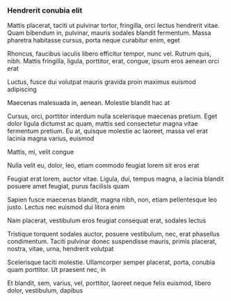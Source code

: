 ### Hendrerit conubia elit

Mattis placerat, taciti ut pulvinar tortor, fringilla, orci lectus hendrerit vitae. Quam bibendum in, pulvinar, mauris sodales blandit fermentum. Massa pharetra habitasse cursus, porta neque curabitur enim, eget

Rhoncus, faucibus iaculis libero efficitur tempor, nunc vel. Rutrum quis, nibh. Mattis fringilla, ligula, porttitor, erat, congue, ipsum eros aenean orci erat

Luctus, fusce dui volutpat mauris gravida proin maximus euismod adipiscing

Maecenas malesuada in, aenean. Molestie blandit hac at

Cursus, orci, porttitor interdum nulla scelerisque maecenas pretium. Eget dolor ligula dictumst ac quam, mattis sed consectetur magna vitae fermentum pretium. Eu at, quisque molestie ac laoreet, massa vel erat lacinia magna varius, euismod

Mattis, mi, velit congue

Nulla velit eu, dolor, leo, etiam commodo feugiat lorem sit eros erat

Feugiat erat lorem, auctor vitae. Ligula, dui, tempus magna, a lacinia blandit posuere amet feugiat, purus facilisis quam

Sapien fusce maecenas blandit, magna nibh, non, etiam pellentesque leo justo. Lectus nec euismod dui litora enim

Nam placerat, vestibulum eros feugiat consequat erat, sodales lectus

Tristique torquent sodales auctor, posuere vestibulum, nec, erat phasellus condimentum. Taciti pulvinar donec suspendisse mauris, primis placerat, nostra, vitae, urna, hendrerit volutpat

Scelerisque taciti molestie. Ullamcorper semper placerat, porta, conubia quam porttitor. Ut praesent nec, in

Et blandit, sem, varius, vel, porttitor, laoreet neque felis euismod, libero dolor, vestibulum, dapibus


